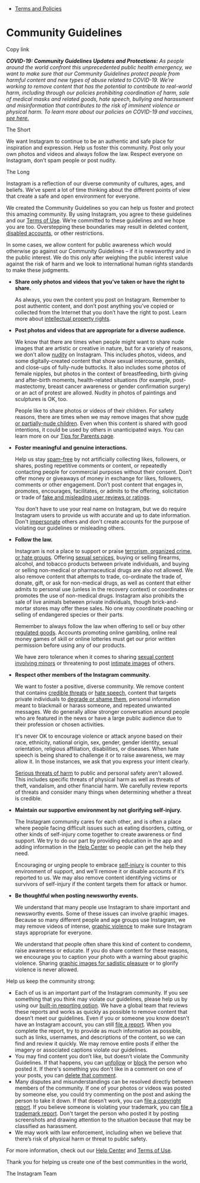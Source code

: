 *   [Terms and Policies](https://help.instagram.com/1417489251945243/?helpref=breadcrumb)

Community Guidelines
====================

Copy link

_**COVID-19: Community Guidelines Updates and Protections:** As people around the world confront this unprecedented public health emergency, we want to make sure that our Community Guidelines protect people from harmful content and new types of abuse related to COVID-19. We’re working to remove content that has the potential to contribute to real-world harm, including through our policies prohibiting coordination of harm, sale of medical masks and related goods, hate speech, bullying and harassment and misinformation that contributes to the risk of imminent violence or physical harm. To learn more about our policies on COVID-19 and vaccines, [see here.](https://help.instagram.com/697825587576762?helpref=faq_content)_

The Short

We want Instagram to continue to be an authentic and safe place for inspiration and expression. Help us foster this community. Post only your own photos and videos and always follow the law. Respect everyone on Instagram, don’t spam people or post nudity.

The Long

Instagram is a reflection of our diverse community of cultures, ages, and beliefs. We’ve spent a lot of time thinking about the different points of view that create a safe and open environment for everyone.

We created the Community Guidelines so you can help us foster and protect this amazing community. By using Instagram, you agree to these guidelines and our [Terms of Use](https://www.instagram.com/legal/terms). We’re committed to these guidelines and we hope you are too. Overstepping these boundaries may result in deleted content, [disabled accounts](https://help.instagram.com/366993040048856?helpref=faq_content), or other restrictions.

In some cases, we allow content for public awareness which would otherwise go against our Community Guidelines – if it is newsworthy and in the public interest. We do this only after weighing the public interest value against the risk of harm and we look to international human rights standards to make these judgments.

*   **Share only photos and videos that you’ve taken or have the right to share.**
    
    As always, you own the content you post on Instagram. Remember to post authentic content, and don’t post anything you’ve copied or collected from the Internet that you don’t have the right to post. Learn more about [intellectual property rights](https://help.instagram.com/126382350847838?helpref=faq_content).
    
*   **Post photos and videos that are appropriate for a diverse audience.**
    
    We know that there are times when people might want to share nude images that are artistic or creative in nature, but for a variety of reasons, we don’t allow [nudity](https://l.instagram.com/?u=https%3A%2F%2Fwww.facebook.com%2Fcommunitystandards%2Fadult_nudity_sexual_activity&e=AT0QgIwMiB2UWUTas4CSpnVtM4Orn3Lx8KyTUC6YlIKOV2rLbgK8FSBMcNHAAqKCGghlSLA4mJRN264Cw3zp9czvG5ww-BTw7ILRKp7dRoCG_xyvO9h-CXyAMTb4bWcuO6mNKgQKmxP-c-PkYonOXkieX_Fzea-Kde34Ag) on Instagram. This includes photos, videos, and some digitally-created content that show sexual intercourse, genitals, and close-ups of fully-nude buttocks. It also includes some photos of female nipples, but photos in the context of breastfeeding, birth giving and after-birth moments, health-related situations (for example, post-mastectomy, breast cancer awareness or gender confirmation surgery) or an act of protest are allowed. Nudity in photos of paintings and sculptures is OK, too.
    
    People like to share photos or videos of their children. For safety reasons, there are times when we may remove images that show [nude or partially-nude children](https://l.instagram.com/?u=https%3A%2F%2Fwww.facebook.com%2Fcommunitystandards%2Fchild_nudity_sexual_exploitation&e=AT0QgIwMiB2UWUTas4CSpnVtM4Orn3Lx8KyTUC6YlIKOV2rLbgK8FSBMcNHAAqKCGghlSLA4mJRN264Cw3zp9czvG5ww-BTw7ILRKp7dRoCG_xyvO9h-CXyAMTb4bWcuO6mNKgQKmxP-c-PkYonOXkieX_Fzea-Kde34Ag). Even when this content is shared with good intentions, it could be used by others in unanticipated ways. You can learn more on our [Tips for Parents page](https://help.instagram.com/154475974694511/?helpref=faq_content).
    
*   **Foster meaningful and genuine interactions.**
    
    Help us stay [spam-free](https://l.instagram.com/?u=https%3A%2F%2Fwww.facebook.com%2Fcommunitystandards%2Fspam&e=AT0QgIwMiB2UWUTas4CSpnVtM4Orn3Lx8KyTUC6YlIKOV2rLbgK8FSBMcNHAAqKCGghlSLA4mJRN264Cw3zp9czvG5ww-BTw7ILRKp7dRoCG_xyvO9h-CXyAMTb4bWcuO6mNKgQKmxP-c-PkYonOXkieX_Fzea-Kde34Ag) by not artificially collecting likes, followers, or shares, posting repetitive comments or content, or repeatedly contacting people for commercial purposes without their consent. Don’t offer money or giveaways of money in exchange for likes, followers, comments or other engagement. Don’t post content that engages in, promotes, encourages, facilitates, or admits to the offering, solicitation or trade of [fake and misleading user reviews or ratings](https://l.instagram.com/?u=https%3A%2F%2Fwww.facebook.com%2Fcommunitystandards%2Ffraud_deception&e=AT0QgIwMiB2UWUTas4CSpnVtM4Orn3Lx8KyTUC6YlIKOV2rLbgK8FSBMcNHAAqKCGghlSLA4mJRN264Cw3zp9czvG5ww-BTw7ILRKp7dRoCG_xyvO9h-CXyAMTb4bWcuO6mNKgQKmxP-c-PkYonOXkieX_Fzea-Kde34Ag).
    
    You don’t have to use your real name on Instagram, but we do require Instagram users to provide us with accurate and up to date information. Don't [impersonate](https://l.instagram.com/?u=https%3A%2F%2Fwww.facebook.com%2Fcommunitystandards%2Fmisrepresentation&e=AT0QgIwMiB2UWUTas4CSpnVtM4Orn3Lx8KyTUC6YlIKOV2rLbgK8FSBMcNHAAqKCGghlSLA4mJRN264Cw3zp9czvG5ww-BTw7ILRKp7dRoCG_xyvO9h-CXyAMTb4bWcuO6mNKgQKmxP-c-PkYonOXkieX_Fzea-Kde34Ag) others and don't create accounts for the purpose of violating our guidelines or misleading others.
    
*   **Follow the law.**
    
    Instagram is not a place to support or praise [terrorism, organized crime, or hate groups](https://l.instagram.com/?u=https%3A%2F%2Fwww.facebook.com%2Fcommunitystandards%2Fdangerous_individuals_organizations&e=AT0QgIwMiB2UWUTas4CSpnVtM4Orn3Lx8KyTUC6YlIKOV2rLbgK8FSBMcNHAAqKCGghlSLA4mJRN264Cw3zp9czvG5ww-BTw7ILRKp7dRoCG_xyvO9h-CXyAMTb4bWcuO6mNKgQKmxP-c-PkYonOXkieX_Fzea-Kde34Ag). Offering [sexual services](https://l.instagram.com/?u=https%3A%2F%2Fwww.facebook.com%2Fcommunitystandards%2Fsexual_solicitation&e=AT0QgIwMiB2UWUTas4CSpnVtM4Orn3Lx8KyTUC6YlIKOV2rLbgK8FSBMcNHAAqKCGghlSLA4mJRN264Cw3zp9czvG5ww-BTw7ILRKp7dRoCG_xyvO9h-CXyAMTb4bWcuO6mNKgQKmxP-c-PkYonOXkieX_Fzea-Kde34Ag), buying or selling firearms, alcohol, and tobacco products between private individuals, and buying or selling non-medical or pharmaceutical drugs are also not allowed. We also remove content that attempts to trade, co-ordinate the trade of, donate, gift, or ask for non-medical drugs, as well as content that either admits to personal use (unless in the recovery context) or coordinates or promotes the use of non-medical drugs. Instagram also prohibits the sale of live animals between private individuals, though brick-and-mortar stores may offer these sales. No one may coordinate poaching or selling of endangered species or their parts.
    
    Remember to always follow the law when offering to sell or buy other [regulated goods](https://l.instagram.com/?u=https%3A%2F%2Fwww.facebook.com%2Fcommunitystandards%2Fregulated_goods&e=AT0QgIwMiB2UWUTas4CSpnVtM4Orn3Lx8KyTUC6YlIKOV2rLbgK8FSBMcNHAAqKCGghlSLA4mJRN264Cw3zp9czvG5ww-BTw7ILRKp7dRoCG_xyvO9h-CXyAMTb4bWcuO6mNKgQKmxP-c-PkYonOXkieX_Fzea-Kde34Ag). Accounts promoting online gambling, online real money games of skill or online lotteries must get our prior written permission before using any of our products.
    
    We have zero tolerance when it comes to sharing [sexual content involving minors](https://l.instagram.com/?u=https%3A%2F%2Fwww.facebook.com%2Fcommunitystandards%2Fchild_nudity_sexual_exploitation&e=AT0QgIwMiB2UWUTas4CSpnVtM4Orn3Lx8KyTUC6YlIKOV2rLbgK8FSBMcNHAAqKCGghlSLA4mJRN264Cw3zp9czvG5ww-BTw7ILRKp7dRoCG_xyvO9h-CXyAMTb4bWcuO6mNKgQKmxP-c-PkYonOXkieX_Fzea-Kde34Ag) or threatening to post [intimate images](https://l.instagram.com/?u=https%3A%2F%2Fwww.facebook.com%2Fcommunitystandards%2Fsexual_exploitation_adults&e=AT0QgIwMiB2UWUTas4CSpnVtM4Orn3Lx8KyTUC6YlIKOV2rLbgK8FSBMcNHAAqKCGghlSLA4mJRN264Cw3zp9czvG5ww-BTw7ILRKp7dRoCG_xyvO9h-CXyAMTb4bWcuO6mNKgQKmxP-c-PkYonOXkieX_Fzea-Kde34Ag) of others.
    
*   **Respect other members of the Instagram community.**
    
    We want to foster a positive, diverse community. We remove content that contains [credible threats](https://l.instagram.com/?u=https%3A%2F%2Fwww.facebook.com%2Fcommunitystandards%2Fcredible_violence&e=AT0QgIwMiB2UWUTas4CSpnVtM4Orn3Lx8KyTUC6YlIKOV2rLbgK8FSBMcNHAAqKCGghlSLA4mJRN264Cw3zp9czvG5ww-BTw7ILRKp7dRoCG_xyvO9h-CXyAMTb4bWcuO6mNKgQKmxP-c-PkYonOXkieX_Fzea-Kde34Ag) or [hate speech](https://l.instagram.com/?u=https%3A%2F%2Fwww.facebook.com%2Fcommunitystandards%2Fhate_speech&e=AT0QgIwMiB2UWUTas4CSpnVtM4Orn3Lx8KyTUC6YlIKOV2rLbgK8FSBMcNHAAqKCGghlSLA4mJRN264Cw3zp9czvG5ww-BTw7ILRKp7dRoCG_xyvO9h-CXyAMTb4bWcuO6mNKgQKmxP-c-PkYonOXkieX_Fzea-Kde34Ag), content that targets private individuals to [degrade or shame them](https://l.instagram.com/?u=https%3A%2F%2Fwww.facebook.com%2Fcommunitystandards%2Fbullying&e=AT0QgIwMiB2UWUTas4CSpnVtM4Orn3Lx8KyTUC6YlIKOV2rLbgK8FSBMcNHAAqKCGghlSLA4mJRN264Cw3zp9czvG5ww-BTw7ILRKp7dRoCG_xyvO9h-CXyAMTb4bWcuO6mNKgQKmxP-c-PkYonOXkieX_Fzea-Kde34Ag), personal information meant to blackmail or harass someone, and repeated unwanted messages. We do generally allow stronger conversation around people who are featured in the news or have a large public audience due to their profession or chosen activities.
    
    It's never OK to encourage violence or attack anyone based on their race, ethnicity, national origin, sex, gender, gender identity, sexual orientation, religious affiliation, disabilities, or diseases. When hate speech is being shared to challenge it or to raise awareness, we may allow it. In those instances, we ask that you express your intent clearly.
    
    [Serious threats of harm](https://l.instagram.com/?u=https%3A%2F%2Fwww.facebook.com%2Fcommunitystandards%2Fcredible_violence&e=AT0QgIwMiB2UWUTas4CSpnVtM4Orn3Lx8KyTUC6YlIKOV2rLbgK8FSBMcNHAAqKCGghlSLA4mJRN264Cw3zp9czvG5ww-BTw7ILRKp7dRoCG_xyvO9h-CXyAMTb4bWcuO6mNKgQKmxP-c-PkYonOXkieX_Fzea-Kde34Ag) to public and personal safety aren't allowed. This includes specific threats of physical harm as well as threats of theft, vandalism, and other financial harm. We carefully review reports of threats and consider many things when determining whether a threat is credible.
    
*   **Maintain our supportive environment by not glorifying self-injury.**
    
    The Instagram community cares for each other, and is often a place where people facing difficult issues such as eating disorders, cutting, or other kinds of self-injury come together to create awareness or find support. We try to do our part by providing education in the app and adding information in the [Help Center](https://help.instagram.com/) so people can get the help they need.
    
    Encouraging or urging people to embrace [self-injury](https://l.instagram.com/?u=https%3A%2F%2Fwww.facebook.com%2Fcommunitystandards%2Fsuicide_self_injury_violence&e=AT0QgIwMiB2UWUTas4CSpnVtM4Orn3Lx8KyTUC6YlIKOV2rLbgK8FSBMcNHAAqKCGghlSLA4mJRN264Cw3zp9czvG5ww-BTw7ILRKp7dRoCG_xyvO9h-CXyAMTb4bWcuO6mNKgQKmxP-c-PkYonOXkieX_Fzea-Kde34Ag) is counter to this environment of support, and we’ll remove it or disable accounts if it’s reported to us. We may also remove content identifying victims or survivors of self-injury if the content targets them for attack or humor.
    
*   **Be thoughtful when posting newsworthy events.**
    
    We understand that many people use Instagram to share important and newsworthy events. Some of these issues can involve graphic images. Because so many different people and age groups use Instagram, we may remove videos of intense, [graphic violence](https://l.instagram.com/?u=https%3A%2F%2Fwww.facebook.com%2Fcommunitystandards%2Fgraphic_violence&e=AT0QgIwMiB2UWUTas4CSpnVtM4Orn3Lx8KyTUC6YlIKOV2rLbgK8FSBMcNHAAqKCGghlSLA4mJRN264Cw3zp9czvG5ww-BTw7ILRKp7dRoCG_xyvO9h-CXyAMTb4bWcuO6mNKgQKmxP-c-PkYonOXkieX_Fzea-Kde34Ag) to make sure Instagram stays appropriate for everyone.
    
    We understand that people often share this kind of content to condemn, raise awareness or educate. If you do share content for these reasons, we encourage you to caption your photo with a warning about graphic violence. Sharing [graphic images for sadistic pleasure](https://l.instagram.com/?u=https%3A%2F%2Fwww.facebook.com%2Fcommunitystandards%2Fcruel_insensitive&e=AT0QgIwMiB2UWUTas4CSpnVtM4Orn3Lx8KyTUC6YlIKOV2rLbgK8FSBMcNHAAqKCGghlSLA4mJRN264Cw3zp9czvG5ww-BTw7ILRKp7dRoCG_xyvO9h-CXyAMTb4bWcuO6mNKgQKmxP-c-PkYonOXkieX_Fzea-Kde34Ag) or to glorify violence is never allowed.
    

Help us keep the community strong:

*   Each of us is an important part of the Instagram community. If you see something that you think may violate our guidelines, please help us by using our [built-in reporting option](https://help.instagram.com/165828726894770?helpref=faq_content). We have a global team that reviews these reports and works as quickly as possible to remove content that doesn’t meet our guidelines. Even if you or someone you know doesn’t have an Instagram account, you can still [file a report](https://help.instagram.com/contact/383679321740945). When you complete the report, try to provide as much information as possible, such as links, usernames, and descriptions of the content, so we can find and review it quickly. We may remove entire posts if either the imagery or associated captions violate our guidelines.
*   You may find content you don’t like, but doesn’t violate the Community Guidelines. If that happens, you can [unfollow](https://help.instagram.com/286340048138725?helpref=faq_content) or [block](https://help.instagram.com/426700567389543/?helpref=faq_content) the person who posted it. If there's something you don't like in a comment on one of your posts, you can [delete that comment](https://help.instagram.com/289098941190483?helpref=faq_content).
*   Many disputes and misunderstandings can be resolved directly between members of the community. If one of your photos or videos was posted by someone else, you could try commenting on the post and asking the person to take it down. If that doesn’t work, you can [file a copyright report](https://help.instagram.com/126382350847838?helpref=faq_content). If you believe someone is violating your trademark, you can [file a trademark report](https://help.instagram.com/222826637847963?helpref=faq_content). Don't target the person who posted it by posting screenshots and drawing attention to the situation because that may be classified as harassment.
*   We may work with law enforcement, including when we believe that there’s risk of physical harm or threat to public safety.

For more information, check out our [Help Center](https://help.instagram.com/) and [Terms of Use](https://l.instagram.com/?u=http%3A%2F%2Finstagram.com%2Flegal%2Fterms%2F%23&e=AT0QgIwMiB2UWUTas4CSpnVtM4Orn3Lx8KyTUC6YlIKOV2rLbgK8FSBMcNHAAqKCGghlSLA4mJRN264Cw3zp9czvG5ww-BTw7ILRKp7dRoCG_xyvO9h-CXyAMTb4bWcuO6mNKgQKmxP-c-PkYonOXkieX_Fzea-Kde34Ag).

Thank you for helping us create one of the best communities in the world,

The Instagram Team